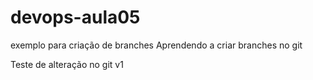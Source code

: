 # devops-aula05
exemplo para criação de branches
Aprendendo a criar branches no git


Teste de alteração no git v1